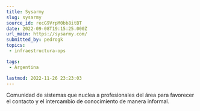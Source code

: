 ```yaml
---
title: Sysarmy
slug: sysarmy
source_id: recG9VrpM0bb8itBT
date: 2022-09-08T19:15:25.000Z
url_main: https://sysarmy.com/
submitted_by: pedrogk
topics: 
 - infraestructura-ops

tags: 
 - Argentina

lastmod: 2022-11-26 23:23:03
---
```


Comunidad de sistemas que nuclea a profesionales del área para favorecer el contacto y el intercambio de conocimiento de manera informal.
